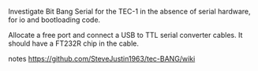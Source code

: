 
Investigate Bit Bang Serial for the TEC-1 in the absence of serial hardware, for io and bootloading code. 

Allocate a free port and connect a USB to TTL serial converter cables. It should have a FT232R chip in the cable.

notes https://github.com/SteveJustin1963/tec-BANG/wiki
